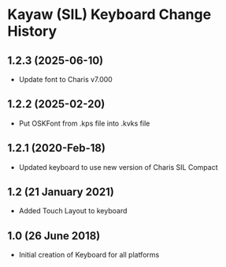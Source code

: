 Kayaw (SIL) Keyboard Change History
=======================

1.2.3 (2025-06-10)
------------------
* Update font to Charis v7.000

1.2.2 (2025-02-20)
------------------
* Put OSKFont from .kps file into .kvks file

1.2.1 (2020-Feb-18)
-------------------
* Updated keyboard to use new version of Charis SIL Compact

1.2 (21 January 2021)
-------------------
* Added Touch Layout to keyboard

1.0 (26 June 2018)
-------------------
* Initial creation of Keyboard for all platforms
